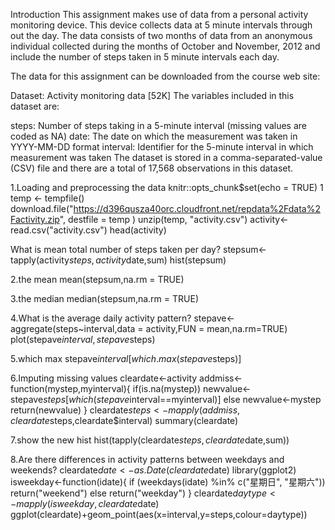 Introduction
This assignment makes use of data from a personal activity monitoring device. This device collects data at 5 minute intervals through out the day. The data consists of two months of data from an anonymous individual collected during the months of October and November, 2012 and include the number of steps taken in 5 minute intervals each day.

The data for this assignment can be downloaded from the course web site:

Dataset: Activity monitoring data [52K]
The variables included in this dataset are:

steps: Number of steps taking in a 5-minute interval (missing values are coded as NA)
date: The date on which the measurement was taken in YYYY-MM-DD format
interval: Identifier for the 5-minute interval in which measurement was taken
The dataset is stored in a comma-separated-value (CSV) file and there are a total of 17,568 observations in this dataset.

1.Loading and preprocessing the data
 knitr::opts_chunk$set(echo = TRUE)
1
temp <- tempfile()
download.file("https://d396qusza40orc.cloudfront.net/repdata%2Fdata%2Factivity.zip", destfile = temp )
unzip(temp, "activity.csv")
activity<-read.csv("activity.csv")
head(activity)

What is mean total number of steps taken per day?
stepsum<-tapply(activity$steps,activity$date,sum)
hist(stepsum)

2.the mean
mean(stepsum,na.rm = TRUE)

3.the median
median(stepsum,na.rm = TRUE)

4.What is the average daily activity pattern?
stepave<-aggregate(steps~interval,data = activity,FUN = mean,na.rm=TRUE)
plot(stepave$interval,stepave$steps)

5.which max
stepave$interval[which.max(stepave$steps)]

6.Imputing missing values
cleardate<-activity
addmiss<-function(mystep,myinterval){
  if(is.na(mystep))
      newvalue<-stepave$steps[which(stepave$interval==myinterval)]
  else
      newvalue<-mystep
  return(newvalue)
}
cleardate$steps<-mapply(addmiss,cleardate$steps,cleardate$interval)
summary(cleardate)

7.show the new hist
hist(tapply(cleardate$steps,cleardate$date,sum))

8.Are there differences in activity patterns between weekdays and weekends?
cleardate$date<-as.Date(cleardate$date)
library(ggplot2)
isweekday<-function(idate){
   if (weekdays(idate) %in% c("星期日", "星期六"))
       return("weekend")
   else
       return("weekday")
}
cleardate$daytype<-mapply(isweekday,cleardate$date)
ggplot(cleardate)+geom_point(aes(x=interval,y=steps,colour=daytype))
